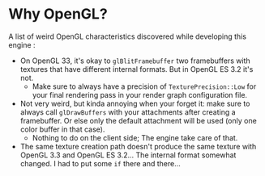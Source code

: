 # Why OpenGL?

A list of weird OpenGL characteristics discovered while developing this engine :

* On OpenGL 33, it's okay to `glBlitFramebuffer` two framebuffers with textures that have different internal formats. But in OpenGL ES 3.2 it's not.
    * Make sure to always have a precision of `TexturePrecision::Low` for your final rendering pass in your render graph configuration file.
* Not very weird, but kinda annoying when your forget it: make sure to always call `glDrawBuffers` with your attachments after creating a framebuffer. Or else only the default attachment will be used (only one color buffer in that case).
    * Nothing to do on the client side; The engine take care of that.
* The same texture creation path doesn't produce the same texture with OpenGL 3.3 and OpenGL ES 3.2... The internal format somewhat changed. I had to put some `if` there and there... 